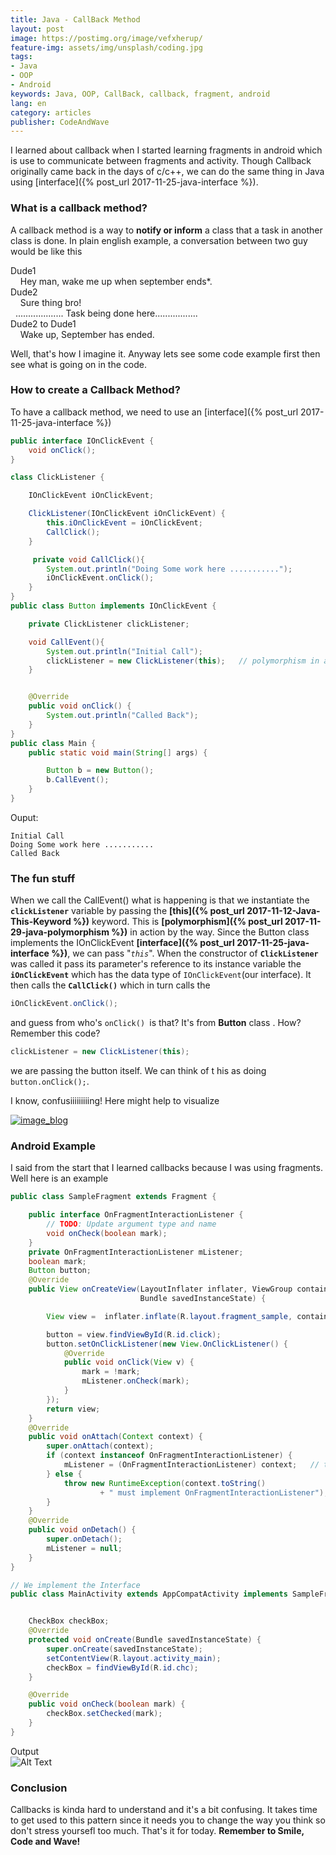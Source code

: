 ```yaml
---
title: Java - CallBack Method
layout: post
image: https://postimg.org/image/vefxherup/
feature-img: assets/img/unsplash/coding.jpg
tags:
- Java
- OOP
- Android
keywords: Java, OOP, CallBack, callback, fragment, android
lang: en
category: articles
publisher: CodeAndWave
---
```


I learned about callback when I started learning fragments in android which is use to communicate between fragments and activity.  Though Callback originally came back in the days of c/c++, we can do the same thing in Java using [interface]({% post_url 2017-11-25-java-interface %}). 

### What is a callback method?

A callback method is a way to **notify or inform** a class that a task  in another class is done. In plain english example, a conversation between two guy would be like this

<p class="callback">
 Dude1<br/>
&nbsp; &nbsp; Hey man, wake me up when september ends*.<br/>
Dude2<br/>
&nbsp; &nbsp; Sure thing bro! <br/>
&nbsp;  ................... Task being done here.................<br/>
 Dude2 to Dude1<br/>
&nbsp; &nbsp; Wake up, September has ended.<br/>
</p>

Well, that's how I imagine it.  Anyway lets see some code example first then see what is going on in the code.

### How to create a Callback Method?
To have a callback method, we need to use an [interface]({% post_url 2017-11-25-java-interface %})

``` java
public interface IOnClickEvent {
    void onClick();
}

class ClickListener {

    IOnClickEvent iOnClickEvent;

    ClickListener(IOnClickEvent iOnClickEvent) {
        this.iOnClickEvent = iOnClickEvent;
        CallClick();
    }

     private void CallClick(){
        System.out.println("Doing Some work here ...........");
        iOnClickEvent.onClick();
    }
}
public class Button implements IOnClickEvent {

    private ClickListener clickListener;

    void CallEvent(){
        System.out.println("Initial Call");
        clickListener = new ClickListener(this);   // polymorphism in action right here!
    }


    @Override
    public void onClick() {
        System.out.println("Called Back");
    }
}
public class Main {
    public static void main(String[] args) {

        Button b = new Button();
        b.CallEvent();
    }
}
```

Ouput:
```
Initial Call
Doing Some work here ...........
Called Back
```



### The fun stuff
When we call the CallEvent() what is happening is that we instantiate the **`clickListener`**  variable by passing the **[this]({% post_url 2017-11-12-Java-This-Keyword %})** keyword. This is **[polymorphism]({% post_url 2017-11-29-java-polymorphism %})** in action by the way. Since the Button class implements the IOnClickEvent **[interface]({% post_url 2017-11-25-java-interface %})**, we can pass "*`this`*". When the constructor of **`ClickListener`** was called it pass its parameter's reference to its  instance variable the **`iOnClickEvent`** which has the data type of `IOnClickEvent`(our interface). It then calls the **`CallClick()`** which in turn calls the 
``` java 
iOnClickEvent.onClick();
```
and guess from  who's `onClick() `is that? It's from **Button** class . How? Remember this code? 

``` java
clickListener = new ClickListener(this);
```
we are passing the button itself.  We can think of t his as doing `button.onClick();`. 

I know, confusiiiiiiiiing! Here might help to visualize


<!-- <img src="{{site.baseurl}}/assets/img/blog/callback.png" alt="Girl in a jacket" style="width:400px;height:400px;">  -->


[![image_blog]({{site.baseurl}}/assets/img/blog/callback.png)]({{site.baseurl}}/assets/img/blog/callback.png)



### Android Example
I said from the start that I learned callbacks because I was using fragments. Well here is an example

``` java 
public class SampleFragment extends Fragment {

    public interface OnFragmentInteractionListener {
        // TODO: Update argument type and name
        void onCheck(boolean mark);
    }
    private OnFragmentInteractionListener mListener;
    boolean mark;
    Button button;
    @Override
    public View onCreateView(LayoutInflater inflater, ViewGroup container,
                             Bundle savedInstanceState) {

        View view =  inflater.inflate(R.layout.fragment_sample, container, false);

        button = view.findViewById(R.id.click);
        button.setOnClickListener(new View.OnClickListener() {
            @Override
            public void onClick(View v) {
                mark = !mark;
                mListener.onCheck(mark);
            }
        });
        return view;
    }
    @Override
    public void onAttach(Context context) {
        super.onAttach(context);
        if (context instanceof OnFragmentInteractionListener) {
            mListener = (OnFragmentInteractionListener) context;   // this is where we attach the main activity to our mListener
        } else {
            throw new RuntimeException(context.toString()
                    + " must implement OnFragmentInteractionListener");
        }
    }
    @Override
    public void onDetach() {
        super.onDetach();
        mListener = null;
    }
}

// We implement the Interface
public class MainActivity extends AppCompatActivity implements SampleFragment.OnFragmentInteractionListener { 


    CheckBox checkBox;
    @Override
    protected void onCreate(Bundle savedInstanceState) {
        super.onCreate(savedInstanceState);
        setContentView(R.layout.activity_main);
        checkBox = findViewById(R.id.chc);
    }

    @Override
    public void onCheck(boolean mark) {
        checkBox.setChecked(mark);
    }
}

```

Output
<br />
![Alt Text](https://media.giphy.com/media/3o752e46d9Y7yP05Ko/giphy.gif)



### Conclusion
Callbacks is kinda hard to understand and it's a bit confusing. It takes time to get used to this pattern since it needs  you to change the way you think so don't stress yoursefl too much. That's it for today. **Remember to Smile, Code and Wave!**